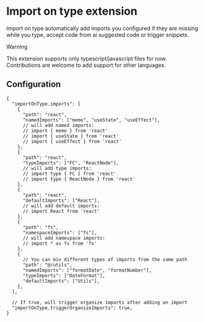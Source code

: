 # Import on type extension

Import on type automatically add imports you configured if they are missing while you type, accept code from ai suggested code or trigger snippets.

> [!WARNING]
> This extension supports only typescript/javascript files for now. Contributions are welcome to add support for other languages.

## Configuration

```jsonc
{
  "importOnType.imports": [
    {
      "path": "react",
      "namedImports": ["memo", "useState", "useEffect"],
      // will add named imports:
      // import { memo } from 'react'
      // import { useState } from 'react'
      // import { useEffect } from 'react'
    },
    {
      "path": "react",
      "typeImports": ["FC", "ReactNode"],
      // will add type imports:
      // import type { FC } from 'react'
      // import type { ReactNode } from 'react'
    },
    {
      "path": "react",
      "defaultImports": ["React"],
      // will add default imports:
      // import React from 'react'
    },
    {
      "path": "fs",
      "namespaceImports": ["fs"],
      // will add namespace imports:
      // import * as fs from 'fs'
    },
    {
      // You can mix different types of imports from the same path
      "path": "@/utils",
      "namedImports": ["formatDate", "formatNumber"],
      "typeImports": ["DateFormat"],
      "defaultImports": ["Utils"],
    },
  ],

  // If true, will trigger organize imports after adding an import
  "importOnType.triggerOrganizeImports": true,
}
```
